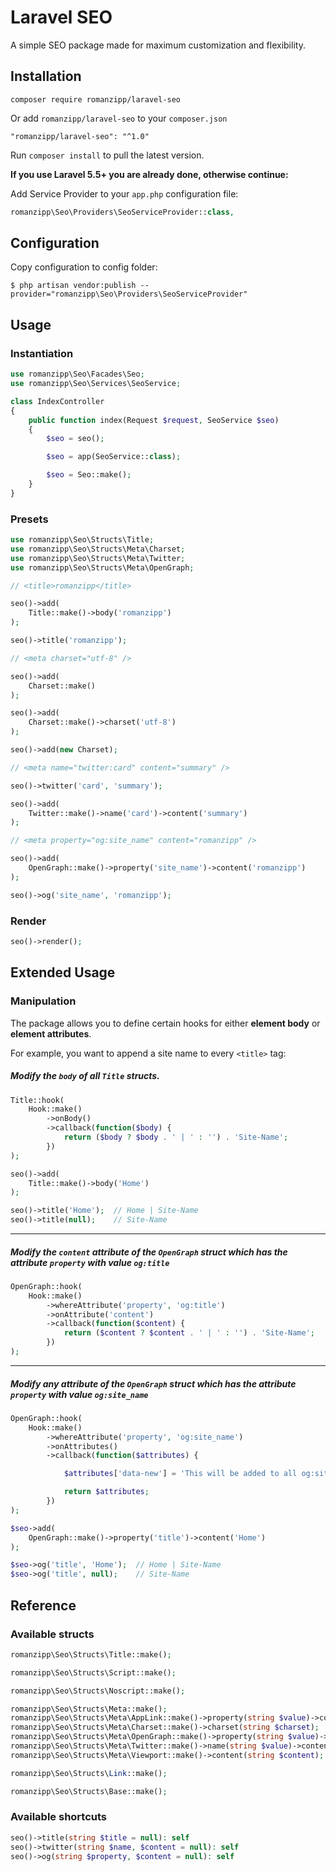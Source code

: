 # Laravel SEO

A simple SEO package made for maximum customization and flexibility.

## Installation

```
composer require romanzipp/laravel-seo
```

Or add `romanzipp/laravel-seo` to your `composer.json`

```
"romanzipp/laravel-seo": "^1.0"
```

Run `composer install` to pull the latest version.

**If you use Laravel 5.5+ you are already done, otherwise continue:**

Add Service Provider to your `app.php` configuration file:

```php
romanzipp\Seo\Providers\SeoServiceProvider::class,
```

## Configuration

Copy configuration to config folder:

```
$ php artisan vendor:publish --provider="romanzipp\Seo\Providers\SeoServiceProvider"
```

## Usage

### Instantiation

```php
use romanzipp\Seo\Facades\Seo;
use romanzipp\Seo\Services\SeoService;

class IndexController
{
    public function index(Request $request, SeoService $seo)
    {
        $seo = seo();

        $seo = app(SeoService::class);

        $seo = Seo::make();
    }
}
```

### Presets

```php
use romanzipp\Seo\Structs\Title;
use romanzipp\Seo\Structs\Meta\Charset;
use romanzipp\Seo\Structs\Meta\Twitter;
use romanzipp\Seo\Structs\Meta\OpenGraph;

// <title>romanzipp</title>

seo()->add(
    Title::make()->body('romanzipp')
);

seo()->title('romanzipp');

// <meta charset="utf-8" />

seo()->add(
    Charset::make()
);

seo()->add(
    Charset::make()->charset('utf-8')
);

seo()->add(new Charset);

// <meta name="twitter:card" content="summary" />

seo()->twitter('card', 'summary');

seo()->add(
    Twitter::make()->name('card')->content('summary')
);

// <meta property="og:site_name" content="romanzipp" />

seo()->add(
    OpenGraph::make()->property('site_name')->content('romanzipp')
);

seo()->og('site_name', 'romanzipp');
```

### Render

```php
seo()->render();
```

## Extended Usage

### Manipulation

The package allows you to define certain hooks for either **element body** or **element attributes**.

For example, you want to append a site name to every `<title>` tag:

##### Modify the `body` of all `Title` structs.

```php
Title::hook(
    Hook::make()
        ->onBody()
        ->callback(function($body) {
            return ($body ? $body . ' | ' : '') . 'Site-Name';
        })
);
```

```php
seo()->add(
    Title::make()->body('Home')
);

seo()->title('Home');  // Home | Site-Name
seo()->title(null);    // Site-Name
```

----

##### Modify the `content` attribute of the `OpenGraph` struct which has the attribute `property` with value `og:title`

```php
OpenGraph::hook(
    Hook::make()
        ->whereAttribute('property', 'og:title')
        ->onAttribute('content')
        ->callback(function($content) {
            return ($content ? $content . ' | ' : '') . 'Site-Name';
        })
);
```

----

##### Modify any attribute of the `OpenGraph` struct which has the attribute `property` with value `og:site_name`

```php
OpenGraph::hook(
    Hook::make()
        ->whereAttribute('property', 'og:site_name')
        ->onAttributes()
        ->callback(function($attributes) {

            $attributes['data-new'] = 'This will be added to all og:site_name meta tags';

            return $attributes;
        })
);
```

```php
$seo->add(
    OpenGraph::make()->property('title')->content('Home')
);

$seo->og('title', 'Home');  // Home | Site-Name
$seo->og('title', null);    // Site-Name
```

## Reference

### Available structs

```php
romanzipp\Seo\Structs\Title::make();
```

```php
romanzipp\Seo\Structs\Script::make();
```

```php
romanzipp\Seo\Structs\Noscript::make();
```

```php
romanzipp\Seo\Structs\Meta::make();
romanzipp\Seo\Structs\Meta\AppLink::make()->property(string $value)->content(string $value);
romanzipp\Seo\Structs\Meta\Charset::make()->charset(string $charset);
romanzipp\Seo\Structs\Meta\OpenGraph::make()->property(string $value)->content(string $value = null);
romanzipp\Seo\Structs\Meta\Twitter::make()->name(string $value)->content(string $value);
romanzipp\Seo\Structs\Meta\Viewport::make()->content(string $content);
```

```php
romanzipp\Seo\Structs\Link::make();
```

```php
romanzipp\Seo\Structs\Base::make();
```

### Available shortcuts

```php
seo()->title(string $title = null): self
seo()->twitter(string $name, $content = null): self
seo()->og(string $property, $content = null): self
```
